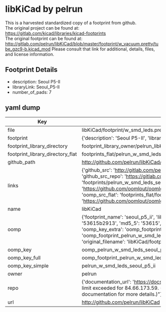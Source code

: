 # libKiCad by pelrun  
This is a harvested standardized copy of a footprint from github.  
The original project can be found at:  
https://gitlab.com/kicad/libraries/kicad-footprints  
The original footprint can be found at:
http://gitlab.com/pelrun/libKiCad/blob/master/footprint/w_vacuum.pretty/tube_gzc9-b.kicad_mod
Please consult that link for additional, details, files, and license information.  
## Footprint Details
* description: Seoul P5-II  
* libraryLink: Seoul_P5-II  
* number_of_pads: 7  
## yaml dump  
| Key | Value |  
| --- | --- |  
| file | libKiCad/footprint/w_smd_leds.pretty/Seoul_P5-II.kicad_mod |  
| footprint | {'description': 'Seoul P5-II', 'libraryLink': 'Seoul_P5-II', 'number_of_pads': 7} |  
| footprint_library_directory | footprint_library_owner/pelrun_libKiCad |  
| footprint_library_directory_flat | footprints_flat/pelrun_w_smd_leds_seoul_p5_ii/working |  
| github_path | http://github.com/pelrun/libKiCad/blob/master/footprint/w_smd_leds.pretty/Seoul_P5-II.kicad_mod |  
| links | {'github_src': 'http://gitlab.com/pelrun/libKiCad/blob/master/footprint/w_vacuum.pretty/tube_gzc9-b.kicad_mod', 'github_src_repo': 'https://gitlab.com/kicad/libraries/kicad-footprints', 'oomp_bot': 'footprints/pelrun_w_smd_leds_seoul_p5_ii/working', 'oomp_bot_github': 'https://github.com/oomlout/oomlout_oomp_footprint_bot/tree/main/footprints/pelrun_w_smd_leds_seoul_p5_ii/working', 'oomp_src_flat': 'footprints_flat/footprints_flat/pelrun_w_smd_leds_seoul_p5_ii/working', 'oomp_src_flat_github': 'https://github.com/oomlout/oomlout_oomp_footprint_src/tree/main/footprints_flat/pelrun_w_smd_leds_seoul_p5_ii/working'} |  
| name | libKiCad |  
| oomp | {'footprint_name': 'seoul_p5_ii', 'library_name': 'w_smd_leds', 'md5': '53615b2913f6dd73ca877e72ec3ce41e', 'md5_10': '53615b2913', 'md5_5': '53615', 'md5_6': '53615b', 'oomp_key': 'oomp_pelrun_w_smd_leds_seoul_p5_ii', 'oomp_key_extra': 'oomp_footprint_pelrun_w_smd_leds_seoul_p5_ii', 'oomp_key_full': 'oomp_footprint_pelrun_w_smd_leds_seoul_p5_ii_53615b', 'oomp_key_simple': 'pelrun_w_smd_leds_seoul_p5_ii', 'original_filename': 'libKiCad/footprint/w_smd_leds.pretty/Seoul_P5-II.kicad_mod', 'owner_name': 'pelrun'} |  
| oomp_key | oomp_pelrun_w_smd_leds_seoul_p5_ii |  
| oomp_key_full | oomp_footprint_pelrun_w_smd_leds_seoul_p5_ii |  
| oomp_key_simple | pelrun_w_smd_leds_seoul_p5_ii |  
| owner | pelrun |  
| repo | {'documentation_url': 'https://docs.github.com/rest/overview/resources-in-the-rest-api#rate-limiting', 'message': "API rate limit exceeded for 84.66.173.59. (But here's the good news: Authenticated requests get a higher rate limit. Check out the documentation for more details.)"} |  
| url | http://github.com/pelrun/libKiCad |  

